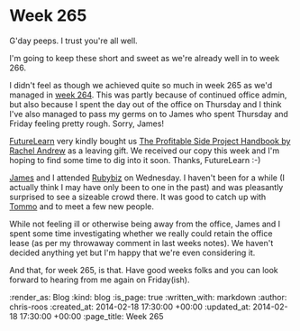 Week 265
========

G'day peeps. I trust you're all well.

I'm going to keep these short and sweet as we're already well in to week 266.

I didn't feel as though we achieved quite so much in week 265 as we'd managed in [week 264](/week-264). This was partly because of continued office admin, but also because I spent the day out of the office on Thursday and I think I've also managed to pass my germs on to James who spent Thursday and Friday feeling pretty rough. Sorry, James!

[FutureLearn](https://www.futurelearn.com/) very kindly bought us [The Profitable Side Project Handbook by Rachel Andrew](http://www.rachelandrew.co.uk/books/the-profitable-side-project) as a leaving gift. We received our copy this week and I'm hoping to find some time to dig into it soon. Thanks, FutureLearn :-)

[James](/james-mead) and I attended [Rubybiz](http://rubybizuk.com/) on Wednesday. I haven't been for a while (I actually think I may have only been to one in the past) and was pleasantly surprised to see a sizeable crowd there. It was good to catch up with [Tommo](/tom-ward) and to meet a few new people.

While not feeling ill or otherwise being away from the office, James and I spent some time investigating whether we really could retain the office lease (as per my throwaway comment in last weeks notes). We haven't decided anything yet but I'm happy that we're even considering it.

And that, for week 265, is that. Have good weeks folks and you can look forward to hearing from me again on Friday(ish).

:render_as: Blog
:kind: blog
:is_page: true
:written_with: markdown
:author: chris-roos
:created_at: 2014-02-18 17:30:00 +00:00
:updated_at: 2014-02-18 17:30:00 +00:00
:page_title: Week 265
